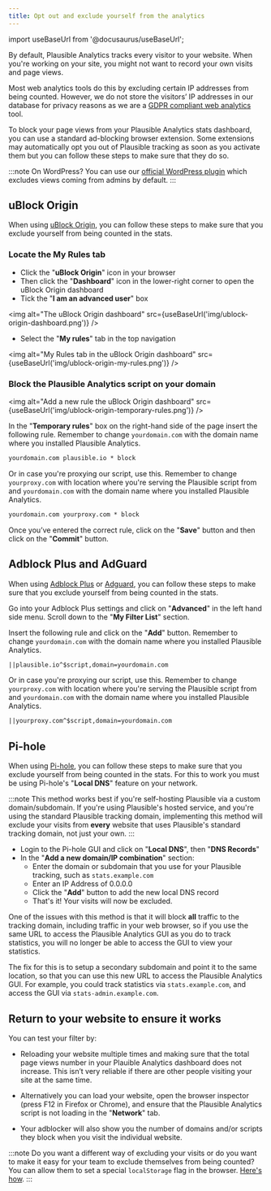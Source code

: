 ```yaml
---
title: Opt out and exclude yourself from the analytics
---
```


import useBaseUrl from '@docusaurus/useBaseUrl';

By default, Plausible Analytics tracks every visitor to your website. When you're working on your site, you might not want to record your own visits and page views.

Most web analytics tools do this by excluding certain IP addresses from being counted. However, we do not store the visitors’ IP addresses in our database for privacy reasons as we are a [GDPR compliant web analytics](https://plausible.io/data-policy) tool.

To block your page views from your Plausible Analytics stats dashboard, you can use a standard ad-blocking browser extension. Some extensions may automatically opt you out of Plausible tracking as soon as you activate them but you can follow these steps to make sure that they do so. 
 
:::note 
On WordPress? You can use our [official WordPress plugin](https://plausible.io/wordpress-analytics-plugin) which excludes views coming from admins by default.
:::

## uBlock Origin

When using [uBlock Origin](https://github.com/gorhill/uBlock/#installation), you can follow these steps to make sure that you exclude yourself from being counted in the stats. 

### Locate the My Rules tab

* Click the "**uBlock Origin**" icon in your browser
* Then click the "**Dashboard**" icon in the lower-right corner to open the uBlock Origin dashboard
* Tick the "**I am an advanced user**" box

<img alt="The uBlock Origin dashboard" src={useBaseUrl('img/ublock-origin-dashboard.png')} />

* Select the "**My rules**" tab in the top navigation

<img alt="My Rules tab in the uBlock Origin dashboard" src={useBaseUrl('img/ublock-origin-my-rules.png')} />

### Block the Plausible Analytics script on your domain

<img alt="Add a new rule the uBlock Origin dashboard" src={useBaseUrl('img/ublock-origin-temporary-rules.png')} />

In the "**Temporary rules**" box on the right-hand side of the page insert the following rule. Remember to change `yourdomain.com` with the domain name where you installed Plausible Analytics.

```html 
yourdomain.com plausible.io * block 
```

Or in case you're proxying our script, use this. Remember to change `yourproxy.com` with location where you're serving the Plausible script from and `yourdomain.com` with the domain name where you installed Plausible Analytics.

```html
yourdomain.com yourproxy.com * block 
```

Once you’ve entered the correct rule, click on the "**Save**" button and then click on the "**Commit**" button.

## Adblock Plus and AdGuard

When using [Adblock Plus](https://adblockplus.org/) or [Adguard](https://adguard.com), you can follow these steps to make sure that you exclude yourself from being counted in the stats. 

Go into your Adblock Plus settings and click on "**Advanced**" in the left hand side menu. Scroll down to the "**My Filter List**" section.

Insert the following rule and click on the "**Add**" button. Remember to change `yourdomain.com` with the domain name where you installed Plausible Analytics.

```html
||plausible.io^$script,domain=yourdomain.com 
```

Or in case you're proxying our script, use this. Remember to change `yourproxy.com` with location where you're serving the Plausible script from and `yourdomain.com` with the domain name where you installed Plausible Analytics.

```html
||yourproxy.com^$script,domain=yourdomain.com 
```

## Pi-hole

When using [Pi-hole](https://pi-hole.net), you can follow these steps to make sure that you exclude yourself from being counted in the stats. For this to work you must be using Pi-hole's "**Local DNS**" feature on your network.

:::note 
This method works best if you're self-hosting Plausible via a custom domain/subdomain. If you're using Plausible's hosted service, and you're using the standard Plausible tracking domain, implementing this method will exclude your visits from **every** website that uses Plausible's standard tracking domain, not just your own.
:::

- Login to the Pi-hole GUI and click on "**Local DNS**", then "**DNS Records**"
- In the "**Add a new domain/IP combination**" section:
  - Enter the domain or subdomain that you use for your Plausible tracking, such as `stats.example.com`
  - Enter an IP Address of 0.0.0.0
  - Click the "**Add**" button to add the new local DNS record
  - That's it! Your visits will now be excluded.

One of the issues with this method is that it will block **all** traffic to the tracking domain, including traffic in your web browser, so if you use the same URL to access the Plausible Analytics GUI as you do to track statistics, you will no longer be able to access the GUI to view your statistics.

The fix for this is to setup a secondary subdomain and point it to the same location, so that you can use this new URL to access the Plausible Analytics GUI. For example, you could track statistics via `stats.example.com`, and access the GUI via `stats-admin.example.com`.

## Return to your website to ensure it works

You can test your filter by:

* Reloading your website multiple times and making sure that the total page views number in your Plauible Analytics dashboard does not increase. This isn’t very reliable if there are other people visiting your site at the same time.

* Alternatively you can load your website, open the browser inspector (press F12 in Firefox or Chrome), and ensure that the Plausible Analytics script is not loading in the "**Network**" tab.

* Your adblocker will also show you the number of domains and/or scripts they block when you visit the individual website.

:::note
Do you want a different way of excluding your visits or do you want to make it easy for your team to exclude themselves from being counted? You can allow them to set a special `localStorage` flag in the browser. [Here's how](excluding-localstorage.md).
:::
